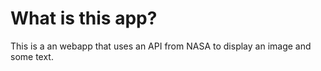 # What is this app?

This is a an webapp that uses an API from NASA to display an image and some text.
